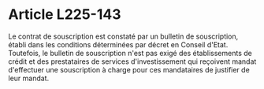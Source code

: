 # Article L225-143

Le contrat de souscription est constaté par un bulletin de souscription, établi dans les conditions déterminées par décret en Conseil d'Etat.   Toutefois, le bulletin de souscription n'est pas exigé des établissements de crédit et des prestataires de services d'investissement qui reçoivent mandat d'effectuer une souscription à charge pour ces mandataires de justifier de leur mandat.